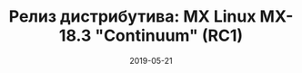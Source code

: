 ---
layout: post
title: "Релиз дистрибутива: MX Linux MX-18.3 \"Continuum\" (RC1)"
date: 2019-05-21   
---